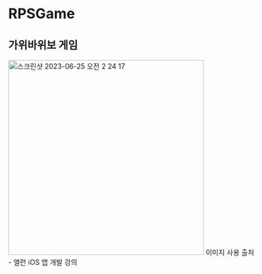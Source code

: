 # RPSGame
## 가위바위보 게임
<img width="395" alt="스크린샷 2023-06-25 오전 2 24 17" src="https://github.com/beenyu0403/RPSGame/assets/118662365/01c0176c-cff3-4d54-b6a4-21d089aff598">
이미지 사용 출처 - 앨런 iOS 앱 개발 강의
